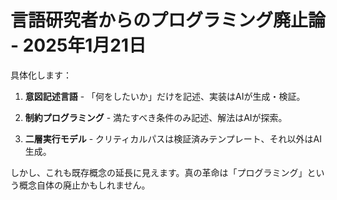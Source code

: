 # 言語研究者からのプログラミング廃止論 - 2025年1月21日

具体化します：

1) **意図記述言語** - 「何をしたいか」だけを記述、実装はAIが生成・検証。

2) **制約プログラミング** - 満たすべき条件のみ記述、解法はAIが探索。

3) **二層実行モデル** - クリティカルパスは検証済みテンプレート、それ以外はAI生成。

しかし、これも既存概念の延長に見えます。真の革命は「プログラミング」という概念自体の廃止かもしれません。